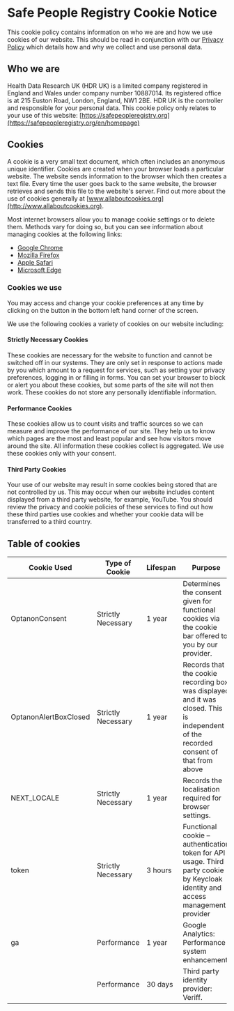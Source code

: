# Safe People Registry Cookie Notice

This cookie policy contains information on who we are and how we use cookies of our website. This should be read in conjunction with our [Privacy Policy](https://healthdatagateway.org/en/about/privacy-policy) which details how and why we collect and use personal data.

## Who we are

Health Data Research UK (HDR UK) is a limited company registered in England and Wales under company number 10887014. Its registered office is at 215 Euston Road, London, England, NW1 2BE. HDR UK is the controller and responsible for your personal data. This cookie policy only relates to your use of this website: [https://safepeopleregistry.org](https://safepeopleregistry.org/en/homepage)

## Cookies

A cookie is a very small text document, which often includes an anonymous unique identifier. Cookies are created when your browser loads a particular website. The website sends information to the browser which then creates a text file. Every time the user goes back to the same website, the browser retrieves and sends this file to the website's server. Find out more about the use of cookies generally at [www.allaboutcookies.org](http://www.allaboutcookies.org).

Most internet browsers allow you to manage cookie settings or to delete them. Methods vary for doing so, but you can see information about managing cookies at the following links:

- [Google Chrome](https://support.google.com/chrome/answer/95647)
- [Mozilla Firefox](https://support.mozilla.org/en-US/kb/enhanced-tracking-protection-firefox-desktop)
- [Apple Safari](https://support.apple.com/en-gb/guide/safari/sfri11471/mac)
- [Microsoft Edge](https://support.microsoft.com/en-gb/windows/microsoft-edge-browsing-data-and-privacy-bb8174ba-9d73-dcf2-9b4a-c582b4e640dd)

### Cookies we use

You may access and change your cookie preferences at any time by clicking on the button in the bottom left hand corner of the screen.

We use the following cookies a variety of cookies on our website including:

#### Strictly Necessary Cookies

These cookies are necessary for the website to function and cannot be switched off in our systems. They are only set in response to actions made by you which amount to a request for services, such as setting your privacy preferences, logging in or filling in forms. You can set your browser to block or alert you about these cookies, but some parts of the site will not then work. These cookies do not store any personally identifiable information.

#### Performance Cookies

These cookies allow us to count visits and traffic sources so we can measure and improve the performance of our site. They help us to know which pages are the most and least popular and see how visitors move around the site. All information these cookies collect is aggregated. We use these cookies only with your consent.

#### Third Party Cookies

Your use of our website may result in some cookies being stored that are not controlled by us. This may occur when our website includes content displayed from a third party website, for example, YouTube. You should review the privacy and cookie policies of these services to find out how these third parties use cookies and whether your cookie data will be transferred to a third country.

## Table of cookies

| Cookie Used           | Type of Cookie     | Lifespan | Purpose                                                                                                                               |
| --------------------- | ------------------ | -------- | ------------------------------------------------------------------------------------------------------------------------------------- |
| OptanonConsent        | Strictly Necessary | 1 year   | Determines the consent given for functional cookies via the cookie bar offered to you by our provider.                                |
| OptanonAlertBoxClosed | Strictly Necessary | 1 year   | Records that the cookie recording box was displayed and it was closed. This is independent of the recorded consent of that from above |
| NEXT_LOCALE           | Strictly Necessary | 1 year   | Records the localisation required for browser settings.                                                                               |
| token                 | Strictly Necessary | 3 hours  | Functional cookie – authentication token for API usage. Third party cookie by Keycloak identity and access management provider        |
| ga                    | Performance        | 1 year   | Google Analytics: Performance system enhancement.                                                                                     |
|                       | Performance        | 30 days  | Third party identity provider: Veriff.                                                                                                |
